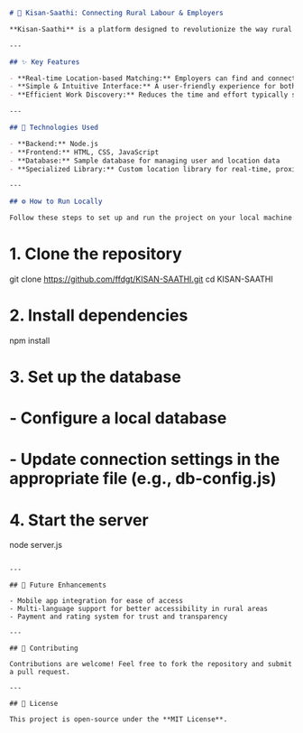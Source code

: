 

```markdown
# 🌾 Kisan-Saathi: Connecting Rural Labour & Employers

**Kisan-Saathi** is a platform designed to revolutionize the way rural labour and employers find each other. Inspired by the convenience of services like Rapido and Urban Clap, this application facilitates work opportunities for rural workers and makes it easy for rural employers to find available help in their area.

---

## ✨ Key Features

- **Real-time Location-based Matching:** Employers can find and connect with available workers nearby using a custom-built location library.  
- **Simple & Intuitive Interface:** A user-friendly experience for both workers and employers.  
- **Efficient Work Discovery:** Reduces the time and effort typically spent by rural communities searching for jobs or labour.  

---

## 🚀 Technologies Used

- **Backend:** Node.js  
- **Frontend:** HTML, CSS, JavaScript  
- **Database:** Sample database for managing user and location data  
- **Specialized Library:** Custom location library for real-time, proximity-based searches  

---

## ⚙️ How to Run Locally

Follow these steps to set up and run the project on your local machine:

```
# 1. Clone the repository
git clone https://github.com/ffdgt/KISAN-SAATHI.git
cd KISAN-SAATHI

# 2. Install dependencies
npm install

# 3. Set up the database
# - Configure a local database
# - Update connection settings in the appropriate file (e.g., db-config.js)

# 4. Start the server
node server.js
```

---

## 📌 Future Enhancements

- Mobile app integration for ease of access  
- Multi-language support for better accessibility in rural areas  
- Payment and rating system for trust and transparency  

---

## 🤝 Contributing

Contributions are welcome! Feel free to fork the repository and submit a pull request.  

---

## 📄 License

This project is open-source under the **MIT License**.
```
